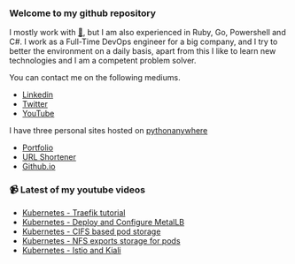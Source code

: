 ### Welcome to my github repository

I mostly work with [:snake:](https://www.python.org/), but I am also experienced in Ruby, Go, Powershell and C#. I work as a Full-Time DevOps engineer for a big company, and I try to better the environment on a daily basis, apart from this I like to learn new technologies and I am a competent problem solver.

You can contact me on the following mediums.
- [Linkedin](https://www.linkedin.com/in/r3ap3rpy)
- [Twitter](https://twitter.com/r3ap3rpy)
- [YouTube](https://www.youtube.com/channel/UC1qkMXH8d2I9DDAtBSeEHqg)

I have three personal sites hosted on [pythonanywhere](https://www.pythonanywhere.com/)
- [Portfolio](http://r3ap3rpy.pythonanywhere.com/)
- [URL Shortener](http://shortenpy.pythonanywhere.com/)
- [Github.io](https://r3ap3rpy.github.io/)

### :video_camera: Latest of my youtube videos
<!-- YOUTUBE:START -->
- [Kubernetes - Traefik tutorial](https://www.youtube.com/watch?v=SdD1njsA_2U)
- [Kubernetes - Deploy and Configure MetalLB](https://www.youtube.com/watch?v=KmJihStdQHI)
- [Kubernetes - CIFS based pod storage](https://www.youtube.com/watch?v=6rmP6D5pmIU)
- [Kubernetes - NFS exports storage for pods](https://www.youtube.com/watch?v=AOi2rk4v158)
- [Kubernetes - Istio and Kiali](https://www.youtube.com/watch?v=CiKjlWhzUlg)
<!-- YOUTUBE:END -->

